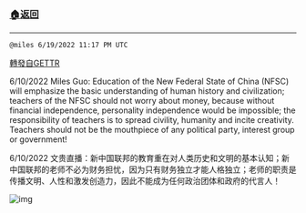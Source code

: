 ###  [:house:返回](README.md)
---


`@miles 6/19/2022 11:17 PM UTC`

[轉發自GETTR](https://gettr.com/post/p1evgj35803)

6/10/2022 Miles Guo: Education of the New Federal State of China (NFSC) will emphasize the basic understanding of human history and civilization; teachers of the NFSC should not worry about money, because without financial independence, personality independence would be impossible; the responsibility of teachers is to spread civility, humanity and incite creativity. Teachers should not be the mouthpiece of any political party, interest group or government!

6/10/2022 文贵直播：新中国联邦的教育重在对人类历史和文明的基本认知；新中国联邦的老师不必为财务担忧，因为只有财务独立才能人格独立；老师的职责是传播文明、人性和激发创造力，因此不能成为任何政治团体和政府的代言人！


![img](https://media.gettr.com/group24/getter/2022/06/19/23/b81adcdc-15eb-b671-9672-19116fcf75fb/out.jpg)
